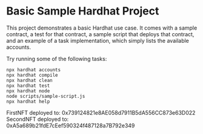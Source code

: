 # Basic Sample Hardhat Project

This project demonstrates a basic Hardhat use case. It comes with a sample contract, a test for that contract, a sample script that deploys that contract, and an example of a task implementation, which simply lists the available accounts.

Try running some of the following tasks:

```shell
npx hardhat accounts
npx hardhat compile
npx hardhat clean
npx hardhat test
npx hardhat node
node scripts/sample-script.js
npx hardhat help
```


FirstNFT deployed to: 0x739124821e8AE058d7911B5dA556CC873e63D022
SecondNFT deployed to: 0xA5a689b21fdE7cEef590324f487128a7B792e349
